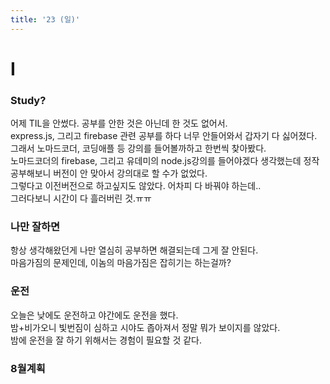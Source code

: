 ```yaml
---
title: '23 (일)'
---
```


# I

### Study?

어제 TIL을 안썼다. 공부를 안한 것은 아닌데 한 것도 없어서.  
express.js, 그리고 firebase 관련 공부를 하다 너무 안들어와서 갑자기 다 싫어졌다.  
그래서 노마드코더, 코딩애플 등 강의를 들어볼까하고 한번씩 찾아봤다.  
노마드코더의 firebase, 그리고 유데미의 node.js강의를 들어야겠다 생각했는데 정작 공부해보니 버전이 안 맞아서 강의대로 할 수가 없었다.  
그렇다고 이전버전으로 하고싶지도 않았다. 어차피 다 바꿔야 하는데..  
그러다보니 시간이 다 흘러버린 것.ㅠㅠ

### 나만 잘하면

항상 생각해왔던게 나만 열심히 공부하면 해결되는데 그게 잘 안된다.  
마음가짐의 문제인데, 이놈의 마음가짐은 잡히기는 하는걸까?

### 운전

오늘은 낮에도 운전하고 야간에도 운전을 했다.  
밤+비가오니 빛번짐이 심하고 시야도 좁아져서 정말 뭐가 보이지를 않았다.  
밤에 운전을 잘 하기 위해서는 경험이 필요할 것 같다.

### 8월계획
